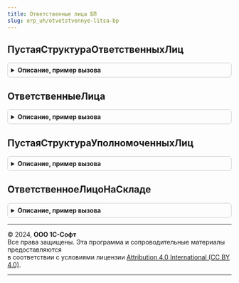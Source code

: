 ```yaml
---
title: Ответственные лица БП
slug: erp_uh/otvetstvennye-litsa-bp
---
```



## ПустаяСтруктураОтветственныхЛиц
<details style="margin: 1em 0; padding: 0.5em; border: 1px solid #ccc; border-radius: 6px;">

<summary style="font-weight: bold; cursor: pointer;">Описание, пример вызова</summary>

```bsl

// Функция возвращает пустую структуру со сведениями об ответственных лицах.
//
// Возвращаемое значение:
//	Структура - Структура с ключами, соответствующими имени значений перечисления ОтветственныеЛица вида:
//		* Руководитель - СправочникСсылка.ФизическиеЛица - Ссылка на руководителя;
//		* РуководительФИО - Структура - Содержит ключи:
//			** Фамилия - Строка - Фамилия.
//			** Имя - Строка - Имя.
//			** Отчество - Строка - Отчество.
//			** Представление - Строка - Полное ФИО.
//		* РуководительПредставление - Строка - Фамилия И.О.
//		* РуководительДолжность - СправочникСсылка.Должности - Должность
//		* РуководительДолжностьПредставление - Строка - Название должности.
//
Функция ПустаяСтруктураОтветственныхЛиц() Экспорт
```

Пример вызова
```bsl
Результат = ОтветственныеЛицаБП.ПустаяСтруктураОтветственныхЛиц() 
```
</details>

## ОтветственныеЛица
<details style="margin: 1em 0; padding: 0.5em; border: 1px solid #ccc; border-radius: 6px;">

<summary style="font-weight: bold; cursor: pointer;">Описание, пример вызова</summary>

```bsl

// Функция возвращает структуру со сведениями об ответственных лицах.
//
// Параметры:
//  Организация   - СправочникСсылка.Организации - Организация, для которой нужно определить ответственных лиц.
//  ДатаСреза     - Дата - Дата со временем, на которые необходимо определить сведения.
//  Подразделение - СправочникСсылка.ПодразделенияОрганизаций - Подразделение, для которого необходимо определить ответственных лиц.
//
// Возвращаемое значение:
//	Структура - Структура с ключами, соответствующими имени значений перечисления ОтветственныеЛица вида:
//		* Руководитель - СправочникСсылка.ФизическиеЛица - Ссылка на руководителя.
//		* РуководительФИО - Структура - Содержит ключи:
//			** Фамилия - Строка - Фамилия.
//			** Имя - Строка - Имя.
//			** Отчество - Строка - Отчество.
//			** Представление - Строка - Полное ФИО.
//		* РуководительПредставление - Строка - Фамилия И.О.
//		* РуководительДолжность - СправочникСсылка.Должности - Должность.
//		* РуководительДолжностьПредставление - Строка - Название должности.
//
Функция ОтветственныеЛица(Организация, ДатаСреза, Подразделение = Неопределено) Экспорт
```

Пример вызова
```bsl
Результат = ОтветственныеЛицаБП.ОтветственныеЛица(Организация, ДатаСреза, Подразделение);
```
</details>

## ПустаяСтруктураУполномоченныхЛиц
<details style="margin: 1em 0; padding: 0.5em; border: 1px solid #ccc; border-radius: 6px;">

<summary style="font-weight: bold; cursor: pointer;">Описание, пример вызова</summary>

```bsl

// Функция возвращает пустую структуру с описанием реквизитов подписи по умолчанию указанного пользователя.
//
// Возвращаемое значение:
//	Структура - Содержит ключи:
//		* Руководитель - СправочникСсылка.ФизическиеЛица - Руководитель.
//		* РуководительНаОсновании - Строка - Основание действий руководителя.
//		* ГлавныйБухгалтер - СправочникСсылка.ФизическиеЛица - Главный бухгалтер.
//		* ГлавныйБухгалтерНаОсновании - Строка - Основание действий главного бухгалтера.
//		* ОтветственныйЗаОформление - СправочникСсылка.ФизическиеЛица - Лицо, ответственное за оформление.
//
Функция ПустаяСтруктураУполномоченныхЛиц() Экспорт
```

Пример вызова
```bsl
Результат = ОтветственныеЛицаБП.ПустаяСтруктураУполномоченныхЛиц() 
```
</details>

## ОтветственноеЛицоНаСкладе
<details style="margin: 1em 0; padding: 0.5em; border: 1px solid #ccc; border-radius: 6px;">

<summary style="font-weight: bold; cursor: pointer;">Описание, пример вызова</summary>

```bsl

// Возвращает ответственное лицо на складе на указанную дату.
//
// Параметры:
//	Склад - СправочникСсылка.Склады - Склад, для которого нужно получить ответственное лицо.
//	Дата - Дата - Дата, на которую нужно получить ответственное лицо.
//
// Возвращаемое значение:
//	СправочникСсылка.ФизическиеЛица - Ответственное лицо склада.
//
Функция ОтветственноеЛицоНаСкладе(Склад, Дата) Экспорт
```

Пример вызова
```bsl
Результат = ОтветственныеЛицаБП.ОтветственноеЛицоНаСкладе(Склад, Дата) 
```
</details>

---

© 2024, **ООО 1С-Софт**  
Все права защищены. Эта программа и сопроводительные материалы предоставляются  
в соответствии с условиями лицензии [Attribution 4.0 International (CC BY 4.0)](https://creativecommons.org/licenses/by/4.0/legalcode).

---
